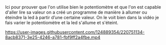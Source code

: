
Ici pour prouver que l'on utilise bien le potentiomètre et que l'on est capable d'aller lire sa valeur on a créé un programme de manière à allumer ou éteindre la led à partir d’une certaine valeur. On le voit bien dans la vidéo je fais varier le potentiomètre et la led s'allume et s'éteint.



https://user-images.githubusercontent.com/124889354/220751134-8acb8371-3e25-4246-a781-fbf9ff2a4fbe.mp4


